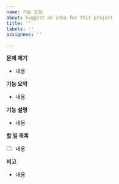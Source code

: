 ```yaml
---
name: 기능 요청
about: Suggest an idea for this project
title: ''
labels: ''
assignees: ''

---
```


**문제 제기**
- 내용

**기능 요약**
- 내용

**기능 설명**
- 내용

**할 일 목록**
- [ ] 내용

**비고**
- 내용
